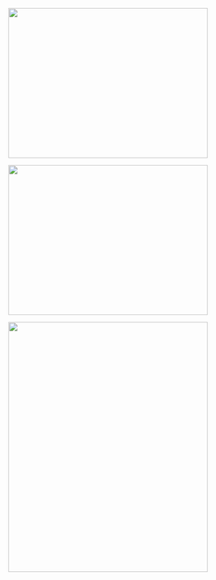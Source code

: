 <div>
      <p><img src="https://ss3.bdstatic.com/70cFv8Sh_Q1YnxGkpoWK1HF6hhy/it/u=1515493725,2703783084&fm=26&gp=0.jpg" width="400" height="300" /> </p>
      <p><img src="http://106.13.137.5/kxl/2.png" width="400" height="300" /> </p>
      <p><img src="http://106.13.137.5/kxl/3.png" width="400" height="500" /> </p>
</div>
